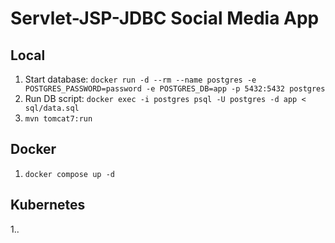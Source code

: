 # Servlet-JSP-JDBC Social Media App

## Local

1. Start database: `docker run -d --rm --name postgres -e POSTGRES_PASSWORD=password -e POSTGRES_DB=app -p 5432:5432 postgres` 
2. Run DB script: `docker exec -i postgres psql -U postgres -d app < sql/data.sql`
3. `mvn tomcat7:run`

## Docker

1. `docker compose up -d` 

## Kubernetes

1.. 

